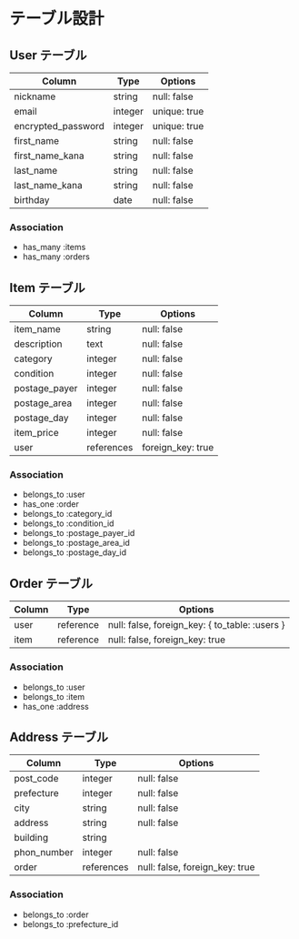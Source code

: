# テーブル設計

## User テーブル

| Column              | Type       | Options           |
| ------------------- | ---------- | ----------------- |
| nickname            | string     | null: false       |
| email               | integer    | unique: true      |
| encrypted_password  | integer    | unique: true      |
| first_name          | string     | null: false       |
| first_name_kana     | string     | null: false       |
| last_name           | string     | null: false       |
| last_name_kana      | string     | null: false       |
| birthday            | date       | null: false       |

### Association

- has_many :items
- has_many :orders

## Item テーブル

| Column              | Type       | Options           |
| --------------      | ---------- | ----------------- |
| item_name           | string     | null: false       |
| description         | text       | null: false       |
| category            | integer    | null: false       |
| condition           | integer    | null: false       |
| postage_payer       | integer    | null: false       |
| postage_area        | integer    | null: false       |
| postage_day         | integer    | null: false       |
| item_price          | integer    | null: false       |
| user                | references | foreign_key: true |

### Association

- belongs_to :user
- has_one :order
- belongs_to :category_id
- belongs_to :condition_id 
- belongs_to :postage_payer_id
- belongs_to :postage_area_id 
- belongs_to :postage_day_id

## Order テーブル

| Column      | Type       | Options                                        |
| ----------- | ---------- | ---------------------------------------------- |
| user        | reference  | null: false, foreign_key: { to_table: :users } |
| item        | reference  | null: false, foreign_key: true                 |

### Association

- belongs_to :user
- belongs_to :item
- has_one :address

## Address テーブル

| Column        | Type       | Options                        |
| ------------- | ---------- | ------------------------------ |
| post_code     | integer    | null: false                    |
| prefecture    | integer    | null: false                    |
| city          | string     | null: false                    |
| address       | string     | null: false                    |
| building      | string     |                                |
| phon_number   | integer    | null: false                    |
| order         | references | null: false, foreign_key: true |

### Association

- belongs_to :order
- belongs_to :prefecture_id